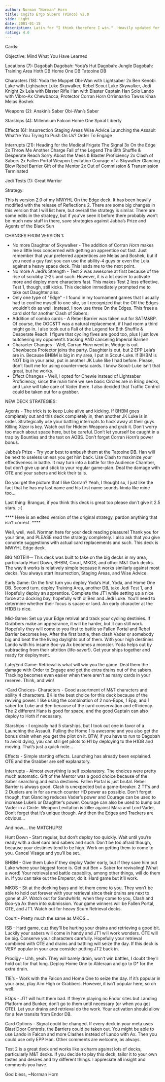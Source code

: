 ```yaml
---
author: Norman "Norman" Horn
title: Cogito Ergo Supero (Vinco) v2.0
side: Light
date: 2001-01-15
description: Latin for "I think therefore I win."  Heavily updated for RII release.
rating: 4.0
---
```

Cards: 

Objective:
Mind What You Have Learned

Locations (7):
Dagobah
Dagobah: Yoda’s Hut
Dagobah: Jungle
Dagobah: Training Area
Hoth DB
Home One DB
Tatooine DB

Characters (18):
Yoda the Muppet
Obi-Wan with Lightsaber
2x Ben Kenobi
Luke with Lightsaber
Luke Skywalker, Rebel Scout
Luke Skywalker, Jedi Knight
2x Leia with Blaster Rifle
Han with Blaster
Captain Han Solo
Lando with Vibro-Ax
Chewbacca, Protector
Corran *Horn*
Orrimaarko
Tawss Khaa
Melas
Boshek

Weapons (2):
Anakin’s Saber
Obi-Wan’s Saber

Starships (4):
Millennium Falcon
Home One
Spiral
Liberty

Effects (6):
Insurrection
Staging Areas
Wise Advice
Launching the Assault
What’re You Trying to Push On Us?
Order To Engage

Interrupts (21):
Heading for the Medical Frigate
The Signal
3x On the Edge
2x Throw Me Another Charge
Fall of the Legend
The Bith Shuffle & Desperate Reach
Sorry About the Mess & Blaster Proficiency
2x Clash of Sabers
2x Fallen Portal
Weapon Levitation
Courage of a Skywalker
Glancing Blow
Rebel Barrier
Gift of the Mentor
2x Out of Commission & Transmission Terminated

Jedi Tests (1):
Great Warrior 

Strategy: 

This is version 2.0 of my MWYHL On the Edge deck.  It has been heavily modified with the release of Reflections 2.  There are some big changes in this version that I will list here, but overall the strategy is similar.  There are some edits in the strategy, but if you’ve seen it before there probably won’t be much new stuff in there, save strategies against Jabba’s Prize and Agents of the Black Sun

CHANGES FROM VERSION 1:
- No more Daughter of Skywalker -  The addition of Corran *Horn* makes me a little less concerned with getting an apprentice out fast.	Just remember that your preferred apprentices are Melas and Boshek, but if you need a guy fast you can use the ability-4 guys or even the Leia against a heavy space deck.  This leads me to the next point.
- No more A Jedi’s Strength - Test 2 was awesome at first because of the rise of scrubby 2-2’s and such.  However, it is a lot easier to activate more and deploy more characters fast.  This makes Test 2 less effective.  Test 1, though, still kicks.  This decision immediately prompted me to take out Daughter also.
- Only one type of "Edge" - I found in my tournament games that I usually had to confine myself to one site, so I recognized that the Off the Edges wouldn’t do as well.  Instead, I now use three On the Edges.  This frees a card slot for another Clash of Sabers.
- Addition of combo cards - A Rebel Barrier was taken out for SATM&BP.  Of course, the OOC&TT was a natural replacement, if I had room a third might go in.  I also took out a Fall of the Legend for Bith Shuffle & Desperate Reach.  I figure that cycling fives are good too, plus I just love butchering my opponent’s tracking AND canceling Imperial Barrier!
- Character Changes - Well, Corran *Horn* went in, Wedge is out.  Chewbacca Protector joins the party.	Daughter is out, but 2 EPP Leia’s are in.	Because BHBM is big in my area, I put in Scout-Luke.  If BHBM is NOT big in your area, put in another JK Luke like I had before.  Please, don’t fault me for using counter-meta cards.  I know Scout-Luke isn’t that great, but he works.
- Effect Changes - Well, I opted for Chewie instead of Lightsaber Proficiency, since the main time we see basic Circles are in Bring decks, and Luke will take care of Vader there.  I also decided that Traffic Control could be taken out for a grabber.

NEW DECK STRATEGIES:

Agents - The trick is to keep Luke alive and kicking.  If BHBM goes completely out and this deck completely in, then another JK Luke is in order.  Strategically use your battling interrupts to hack away at their guys.  Killing Xizor is key.  Watch out for Hidden Weapons and grab it.  Don’t worry too much about space here, but be careful.  Don’t let yourself be caught in a trap by Bounties and the text on AOBS.  Don’t forget Corran *Horn’s* power bonus.

Jabba’s Prize - Try your best to ambush them at the Tatooine DB.  Han will be next to useless unless you get him back.  Use Clash to maximize your effectiveness in battle.  It may turn into a battle for the Audience Chamber, but don’t give up and stick to your regular game-plan.  Deal the damage with OTE and your sabers and kick their tails.

Do you get the picture that I like Corran?  Yeah, I thought so, I just like the fact that he has my last name and his first name sounds kinda like mine too...

Last thing: Brangus, if you think this deck is great too please don’t give it 2.5 stars. ;-)

**** Here is an edited version of the original strategy, pardon anything that isn’t correct. ****

Well, well, well. Norman here for your deck reading pleasure! Thank you for your time, and PLEASE read the strategy completely. I also ask that you give concrete suggestions with actual card replacements and such.  This deck is MWYHL Edge deck.

BIG NOTE!!!-- This deck was built to take on the big decks in my area, particularly Hunt Down, BHBM, Court, MKOS, and other M&T Dark decks.  The way it works is relatively simple because it works similarly against most decks. You always start Insurrection, Staging Areas, and Wise Advice.

Early Game: On the first turn you deploy Yoda’s Hut, Yoda, and Home One DB. Second turn, deploy Training Area, another DB, take Jedi Test 1, and Hopefully deploy an apprentice. Complete the JT1 while setting up a nice force at a docking bay, hopefully with ol’Ben and Jedi Luke. You’ll need to determine whether their focus is space or land. An early character
at the H1DB is nice.

Mid-Game: Set up your Edge retrival and track your cycling destinies. If Grabbers make an appearance, it will be harder, but it can still work.  Hopefully they will come to you first to battle so Fallen Portal and Rebel Barrier becomes key. After the first battle, then clash Vader or somebody big and beat the the living daylights out of them. With your high destinies Lando with his insane Boo-ya Ax becomes a monster. Yoda helps out by subtracting from their attrition (life-saver!). Get your ships together and ready for deployment.

Late/End Game: Retrieval is what will win you the game. Deal them the damage with Order to Engage and get the extra drains out of the sabers.  Tracking becomes even easier when there aren’t as many cards in your reserve.  Think, and win!

-Card Choices-
Characters - Good assortment of M&T characters and ability 4 characters.  BK is the best choice for this deck because of the reviving power. I like using the combination of 2 non-Epps, 1 Epp, and 1 saber for Luke and Ben because of the card conservation and efficiency. The 2 different Hans is good for space, and the good Captain can also deploy to Hoth if necessary.

Starships - I orginally had 5 starships, but I took out one in favor of a Launching the Assault. Pulling the Home 1 is awesome and you also get the bonus drain when you get the pilot on it. BTW, if you have to run to Dagobah to avoid dying, you can still get pilots to H1 by deploying to the H1DB and moving.  That’s just a quick note...

Effects - Simple starting effects. Launching has already been explained.  OTE and the Grabber are self explanatory.

Interrupts - Almost everything is self explanatory. The choices were pretty  much automatic. Gift of the Mentor was a good choice because of the Saber searching and extra destinies. Fallen Portal is just brutal. Rebel Barrier is always good. Clash is unexpected but a game-breaker. 2 TT’s
and 2 Duelers are in for as much counter HD power as possible.	Don’t forget though, that Glancing reduces Vader’s power and Courage can be used to increase Luke’s or Daughter’s power. Courage can also be used to bump out Vader in a Circle. Weapon Levitation is killer against Mara and Lord Vader. Don’t forget that it’s unique though.  And then the Edges and Trackers are obvious...

And now.... the MATCHUPS!

Hunt Down - Start regular, but don’t deploy too quickly. Wait until you’re ready with a duel card and sabers and such. Don’t be too afraid though, because your destinies tend to be high. Work on getting them to come to you. Cancel Visage and you’ll be set.

BHBM - Give them Luke if they deploy Vader early, but if they save him put Luke where your biggest force is.  Get out Ben + Saber for revivaling! (What a word) Your retrieval and battle capability, among other things, will do them in. If you can take out the Emperor, do it. Hard game but it’ll work.

MKOS - Sit at the docking bays and let them come to you. They won’t be able to hold out forever with your retrieval since their drains are next to gone at JP. Watch out for Sandwhirls, when they come to you, Clash and Boo-ya Ax them into submission. Your game winners will be Fallen Portal, OTE, and JT1. Watch out for heavy Scum Retrieval decks.

Court - Pretty much the same as MKOS...

ISB - Hard game, cuz they’ll be hurting your drains and retrieving a good bit.  Luckily your sabers will come in handy and JT1 will work wonders. OTE will be big. Conserve your characters carefully. Hopefully your retrieval combined with OTE and drains and battling will seize the day.  If this deck is VERY popular in your area consider putting JT2 back in.

Prodigy - Uhh, yeah. They will barely drain, won’t win battles, I doubt they’ll hold out for that long. Deploy Home One to Alderaan and go to D* for the extra drain.

TIE’s - Work with the Falcon and Home One to seize the day. If it’s popular in your area, play Aim High or Grabbers. However, it isn’t popular here, so oh well.

EOps - JT1 will hurt them bad. If they’re playing no Endor sites but Landing Platform and Bunker, don’t go to them until necessary (or when you get OTE). Let your drains and retrieval do the work. Your activation should allow for a few transits from Endor DB.

Card Options - Signal could be changed. If every deck in your meta uses Blast Door Controls, the Barriers could be taken out. You might be able to use Lando in Falcon and more Clashes instead of Lando with Ax. Then you could use only EPP Han.  Other comments are welcome, as always.

Test 2 is a great deck and works like a charm against lots of decks, particularly M&T decks. If you decide to play this deck, tailor it to your own tastes and desires and try different things. I appreciate all insight and comments you have.

God bless,
~Norman Horn  